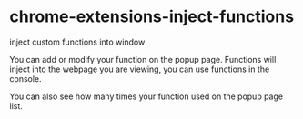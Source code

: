 # chrome-extensions-inject-functions
inject custom functions into window

You can add or modify your function on the popup page. Functions will inject into the webpage you are viewing, you can use functions in the console.

You can also see how many times your function used on the popup page list.
